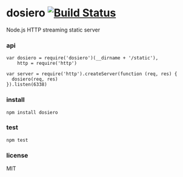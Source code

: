 # dosiero [![Build Status](https://secure.travis-ci.org/ramitos/dosiero.png?branch=master)](http://travis-ci.org/ramitos/dosiero)

Node.js HTTP streaming static server

### api

    var dosiero = require('dosiero')(__dirname + '/static'),
        http = require('http')
    
    var server = require('http').createServer(function (req, res) {
      dosiero(req, res)
    }).listen(6338)

### install

    npm install dosiero
    
### test
    
    npm test
    
### license
MIT